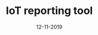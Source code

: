 ---
title: IoT reporting tool
description: Middleware for generating usage reports for Internet of Things devices.
date: 12-11-2019
tags:
 - Go
 - Node.js
 - RabbitMQ
---